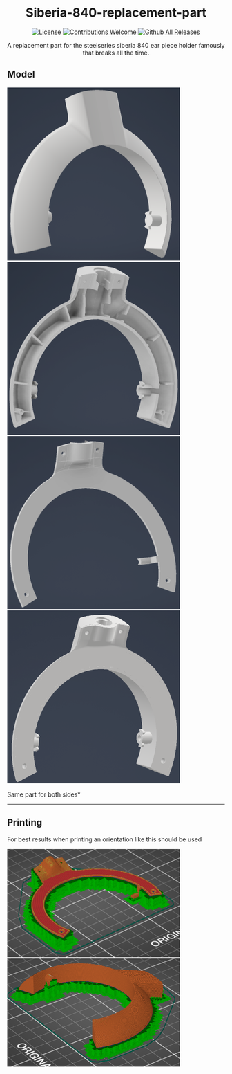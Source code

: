 <h1 align="center">Siberia-840-replacement-part</h1>

<p align="center"><a href="https://github.com/Munsutari/Siberia-840-replacement-part/blob/main/LICENSE"><img src="https://img.shields.io/github/license/Munsutari/Siberia-840-replacement-part.svg" alt="License"></a>
<a href="https://github.com/Munsutari/Siberia-840-replacement-part/issues"><img src="https://img.shields.io/badge/contributions-Go Ahead-brightgreen.svg" alt="Contributions Welcome"></a>
<a href="https://github.com/Munsutari/Siberia-840-replacement-part/releases/latest"><img src="https://img.shields.io/github/downloads/Munsutari/Siberia-840-replacement-part/total.svg" alt="Github All Releases"></a></p>

<p align="center">A replacement part for the steelseries siberia 840 ear piece holder famously that breaks all the time.</p>

## Model

<div>
<img src="/Images/Main_part.png" style=" width:400px ; height:400px ">
<img src="/Images/Main_part_back.png" style=" width:400px ; height:400px ">
</div>
<div>
<img src="/Images/Back_piece.png" style=" width:400px ; height:400px ">
<img src="/Images/Assembled.png" style=" width:400px ; height:400px ">
</div>
<p align="left">Same part for both sides*</p>

---
## Printing
<p align="left">For best results when printing an orientation like this should be used</p>
<div>
<img src="/Images/Sliced_back_piece.png" style=" width:400px ; height:250px ">
<img src="/Images/Sliced_main_part.png" style=" width:400px ; height:250px ">
</div>

